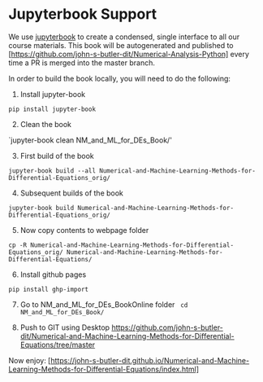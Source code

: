 <!-- #region -->
# Jupyterbook Support

We use [jupyterbook](https://jupyterbook.org/intro.html) to create a condensed,
single interface to all our course materials. This book will be autogenerated
and published to [https://github.com/john-s-butler-dit/Numerical-Analysis-Python] every time
a PR is merged into the master branch.

In order to build the book locally, you will need to do the following:

1. Install jupyter-book 

`pip install jupyter-book`


2. Clean the book


`jupyter-book clean NM_and_ML_for_DEs_Book/'

3. First build of the book

`jupyter-book build --all Numerical-and-Machine-Learning-Methods-for-Differential-Equations_orig/`

4. Subsequent builds of the book

`jupyter-book build Numerical-and-Machine-Learning-Methods-for-Differential-Equations_orig/`

5. Now copy contents to webpage folder

`cp -R Numerical-and-Machine-Learning-Methods-for-Differential-Equations_orig/ Numerical-and-Machine-Learning-Methods-for-Differential-Equations/`

6. Install github pages

`pip install ghp-import`


7. Go to NM_and_ML_for_DEs_BookOnline folder
` cd NM_and_ML_for_DEs_Book/`

8. Push to GIT using Desktop
https://github.com/john-s-butler-dit/Numerical-and-Machine-Learning-Methods-for-Differential-Equations/tree/master



Now enjoy:
[https://john-s-butler-dit.github.io/Numerical-and-Machine-Learning-Methods-for-Differential-Equations/index.html]
<!-- #endregion -->

```python

```
